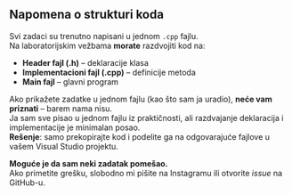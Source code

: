 ## Napomena o strukturi koda

Svi zadaci su trenutno napisani u jednom `.cpp` fajlu.  
Na laboratorijskim vežbama **morate** razdvojiti kod na:  
- **Header fajl (.h)** – deklaracije klasa  
- **Implementacioni fajl (.cpp)** – definicije metoda  
- **Main fajl** – glavni program  

Ako prikažete zadatke u jednom fajlu (kao što sam ja uradio), **neće vam priznati** – barem nama nisu.  
Ja sam sve pisao u jednom fajlu iz praktičnosti, ali razdvajanje deklaracija i implementacije je minimalan posao.  
**Rešenje**: samo prekopirajte kod i podelite ga na odgovarajuće fajlove u vašem Visual Studio projektu.

**Moguće je da sam neki zadatak pomešao.**  
Ako primetite grešku, slobodno mi pišite na Instagramu ili otvorite *issue* na GitHub-u.
